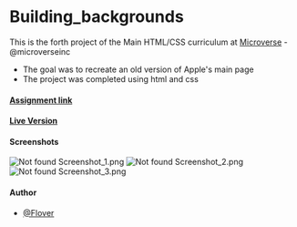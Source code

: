 # Building_backgrounds

This is the forth project of the Main HTML/CSS curriculum at [Microverse](https://www.microverse.org/) - @microverseinc
* The goal was to recreate an old version of Apple's main page 
* The project was completed using html and css 

#### [Assignment link](https://www.theodinproject.com/courses/html5-and-css3/lessons/building-with-backgrounds-and-gradients)

#### [Live Version](https://raw.githack.com/flov3rh/Building_backgrounds/master/index.html)

#### Screenshots

![Not found Screenshot_1.png](screenshots/Screenshot_1.png)
![Not found Screenshot_2.png](screenshots/Screenshot_2.png)
![Not found Screenshot_3.png](screenshots/Screenshot_3.png)


#### Author

* [@Flover](https://github.com/flov3rh)
